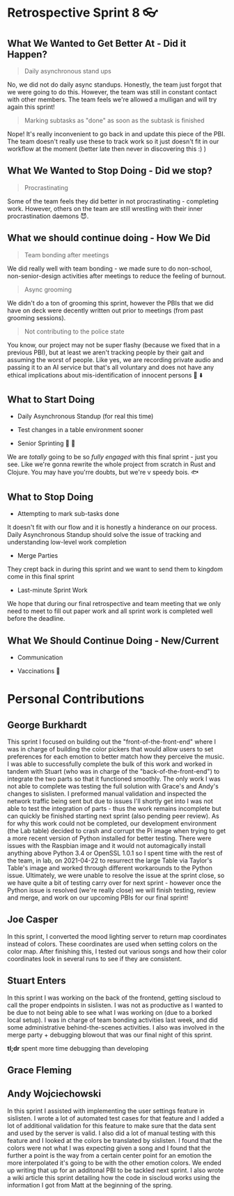 # Retrospective Sprint 8 :eyeglasses: 


## What We Wanted to Get Better At - Did it Happen?

> Daily asynchronous stand ups

No, we did not do daily async standups. Honestly, the team just forgot that we were going to do this. However, the team was still in constant contact with other members. The team feels we're allowed a mulligan and will try again this sprint!

> Marking subtasks as "done" as soon as the subtask is finished

Nope! It's really inconvenient to go back in and update this piece of the PBI. The team doesn't really use these to track work so it just doesn't fit in our workflow at the moment (better late then never in discovering this :) ) 

## What We Wanted to Stop Doing - Did we stop?

> Procrastinating

Some of the team feels they did better in not procrastinating - completing work. However, others on the team are still wrestling with their inner procrastination daemons 😈.

## What we should continue doing - How We Did

> Team bonding after meetings

We did really well with team bonding - we made sure to do non-school, non-senior-design activities after meetings to reduce the feeling of burnout.

> Async grooming

We didn't do a ton of grooming this sprint, however the PBIs that we did have on deck were decently written out prior to meetings (from past grooming sessions).

> Not contributing to the police state

You know, our project may not be super flashy (because we fixed that in a previous PBI), but at least we aren't tracking people by their gait and assuming the worst of people. Like yes, we are recording private audio and passing it to an AI service but that's all voluntary and does not have any ethical implications about mis-identification of innocent persons :microphone: :arrow_down: 

## What to Start Doing

* Daily Asynchronous Standup (for real this time)

* Test changes in a table environment sooner

* Senior Sprinting :checkered_flag: :runner: 

We are _totally_ going to be so _fully engaged_ with this final sprint - just you see. Like we're gonna rewrite the whole project from scratch in Rust and Clojure. You may have you'rre doubts, but we're v speedy bois. :fish: 

## What to Stop Doing

* Attempting to mark sub-tasks done

It doesn't fit with our flow and it is honestly a hinderance on our process. Daily Asynchronous Standup should solve the issue of tracking and understanding low-level work completion

* Merge Parties

They crept back in during this sprint and we want to send them to kingdom come in this final sprint

* Last-minute Sprint Work

We hope that during our final retrospective and team meeting that we only need to meet to fill out paper work and all sprint work is completed well before the deadline.


## What We Should Continue Doing - New/Current

* Communication

* Vaccinations :syringe: 

# Personal Contributions

## George Burkhardt

This sprint I focused on building out the "front-of-the-front-end" where I was in charge of building the color pickers that would allow users to set preferences for each emotion to better match how they perceive the music. I was able to successfully complete the bulk of this work and worked in tandem with Stuart (who was in charge of the "back-of-the-front-end") to integrate the two parts so that it functioned smoothly. The only work I was not able to complete was testing the full solution with Grace's and Andy's changes to sislisten. I preformed manual validation and inspected the network traffic being sent but due to issues I'll shortly get into I was not able to test the integration of parts - thus the work remains incomplete but can quickly be finished starting next sprint (also pending peer review). As for why this work could not be completed, our development environment (the Lab table) decided to crash and corrupt the Pi image when trying to get a more recent version of Python installed for better testing. There were issues with the Raspbian image and it would not automagically install anything above Python 3.4 or OpenSSL 1.0.1 so I spent time with the rest of the team, in lab, on 2021-04-22 to resurrect the large Table via Taylor's Table's image and worked through different workarounds to the Python issue. Ultimately, we were unable to resolve the issue at the sprint close, so we have quite a bit of testing carry over for next sprint - however once the Python issue is resolved (we're really close) we will finish testing, review and merge, and work on our upcoming PBIs for our final sprint!

## Joe Casper

In this sprint, I converted the mood lighting server to return map coordinates instead of colors.   These coordinates are used when setting colors on the color map. After finishing this, I tested out various songs and how their color coordinates look in several runs to see if they are consistent. 

## Stuart Enters
In this sprint I was working on the back of the frontend, getting siscloud to call the proper endpoints in sislisten. I was not as productive as I wanted to be due to not being able to see what I was working on (due to a borked local setup). I was in charge of team bonding activities last week, and did some administrative behind-the-scenes activities. I also was involved in the merge party + debugging blowout that was our final night of this sprint. 

**tl;dr** spent more time debugging than developing

## Grace Fleming

## Andy Wojciechowski
In this sprint I assisted with implementing the user settings feature in sislisten. I wrote a lot of automated test cases for that feature and I added a lot of additional validation for this feature to make sure that the data sent and used by the server is valid. I also did a lot of manual testing with this feature and I looked at the colors be translated by sislisten. I found that the colors were not what I was expecting given a song and I found that the further a point is the way from a certain center point for an emotion the more interpolated it's going to be with the other emotion colors. We ended up writing that up for an additonal PBI to be tackled next sprint. I also wrote a wiki article this sprint detailing how the code in siscloud works using the information I got from Matt at the beginning of the spring.